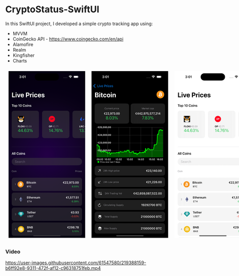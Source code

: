 # CryptoStatus-SwiftUI

In this SwiftUI project, I developed a simple crypto tracking app using:
- MVVM
- CoinGecko API - https://www.coingecko.com/en/api
- Alamofire
- Realm
- Kingfisher
- Charts
<div style="display: flex;">
<img style="margin: 10px" src="sh1.png" width="240" />
<img style="margin: 10px" src="sh2.png" width="240" />
<img style="margin: 10px" src="sh3.png" width="240" />
<img style="margin: 10px" src="sh4.png" width="240" />
</div>

<h3>Video</h3>

https://user-images.githubusercontent.com/61547580/219388159-b6ff92e8-9311-472f-af12-c96318751feb.mp4



